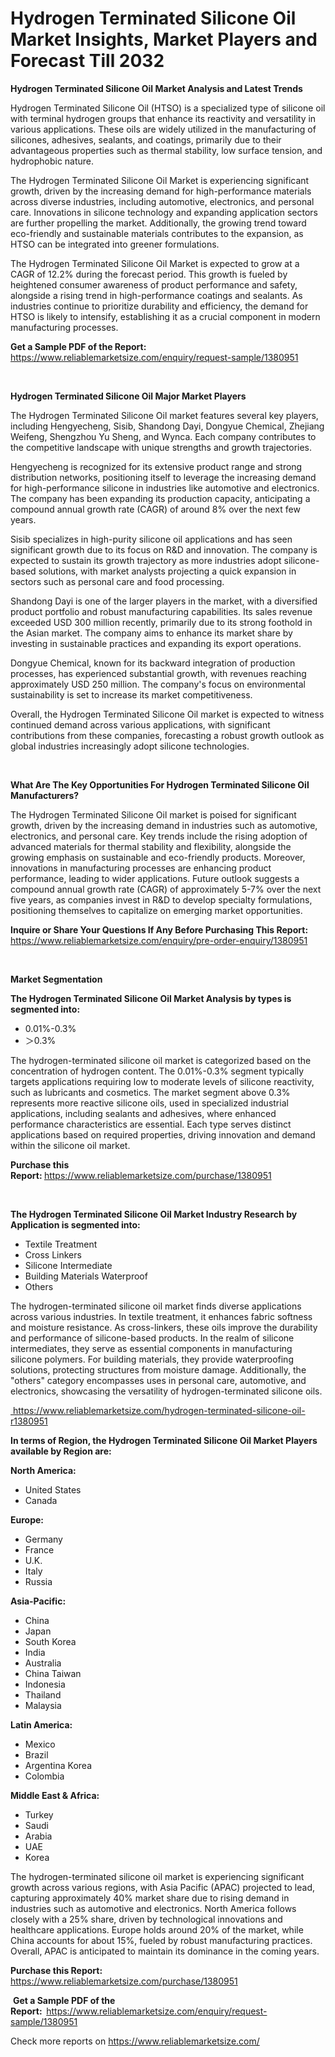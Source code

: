 <p><h1>Hydrogen Terminated Silicone Oil Market Insights, Market Players and Forecast Till 2032</h1></p><p><strong>Hydrogen Terminated Silicone Oil Market Analysis and Latest Trends</strong></p>
<p><p>Hydrogen Terminated Silicone Oil (HTSO) is a specialized type of silicone oil with terminal hydrogen groups that enhance its reactivity and versatility in various applications. These oils are widely utilized in the manufacturing of silicones, adhesives, sealants, and coatings, primarily due to their advantageous properties such as thermal stability, low surface tension, and hydrophobic nature.</p><p>The Hydrogen Terminated Silicone Oil Market is experiencing significant growth, driven by the increasing demand for high-performance materials across diverse industries, including automotive, electronics, and personal care. Innovations in silicone technology and expanding application sectors are further propelling the market. Additionally, the growing trend toward eco-friendly and sustainable materials contributes to the expansion, as HTSO can be integrated into greener formulations.</p><p>The Hydrogen Terminated Silicone Oil Market is expected to grow at a CAGR of 12.2% during the forecast period. This growth is fueled by heightened consumer awareness of product performance and safety, alongside a rising trend in high-performance coatings and sealants. As industries continue to prioritize durability and efficiency, the demand for HTSO is likely to intensify, establishing it as a crucial component in modern manufacturing processes.</p></p>
<p><strong>Get a Sample PDF of the Report:&nbsp;</strong> <a href="https://www.reliablemarketsize.com/enquiry/request-sample/1380951?utm_campaign=2212&utm_medium=2&utm_source=Github&utm_content=ia&utm_term=01022025&utm_id=hydrogen-terminated-silicone-oil">https://www.reliablemarketsize.com/enquiry/request-sample/1380951</a></p>
<p>&nbsp;</p>
<p><strong>Hydrogen Terminated Silicone Oil Major Market Players</strong></p>
<p><p>The Hydrogen Terminated Silicone Oil market features several key players, including Hengyecheng, Sisib, Shandong Dayi, Dongyue Chemical, Zhejiang Weifeng, Shengzhou Yu Sheng, and Wynca. Each company contributes to the competitive landscape with unique strengths and growth trajectories. </p><p>Hengyecheng is recognized for its extensive product range and strong distribution networks, positioning itself to leverage the increasing demand for high-performance silicone in industries like automotive and electronics. The company has been expanding its production capacity, anticipating a compound annual growth rate (CAGR) of around 8% over the next few years.</p><p>Sisib specializes in high-purity silicone oil applications and has seen significant growth due to its focus on R&D and innovation. The company is expected to sustain its growth trajectory as more industries adopt silicone-based solutions, with market analysts projecting a quick expansion in sectors such as personal care and food processing.</p><p>Shandong Dayi is one of the larger players in the market, with a diversified product portfolio and robust manufacturing capabilities. Its sales revenue exceeded USD 300 million recently, primarily due to its strong foothold in the Asian market. The company aims to enhance its market share by investing in sustainable practices and expanding its export operations.</p><p>Dongyue Chemical, known for its backward integration of production processes, has experienced substantial growth, with revenues reaching approximately USD 250 million. The company's focus on environmental sustainability is set to increase its market competitiveness.</p><p>Overall, the Hydrogen Terminated Silicone Oil market is expected to witness continued demand across various applications, with significant contributions from these companies, forecasting a robust growth outlook as global industries increasingly adopt silicone technologies.</p></p>
<p>&nbsp;</p>
<p><strong>What Are The Key Opportunities For Hydrogen Terminated Silicone Oil Manufacturers?</strong></p>
<p><p>The Hydrogen Terminated Silicone Oil market is poised for significant growth, driven by the increasing demand in industries such as automotive, electronics, and personal care. Key trends include the rising adoption of advanced materials for thermal stability and flexibility, alongside the growing emphasis on sustainable and eco-friendly products. Moreover, innovations in manufacturing processes are enhancing product performance, leading to wider applications. Future outlook suggests a compound annual growth rate (CAGR) of approximately 5-7% over the next five years, as companies invest in R&D to develop specialty formulations, positioning themselves to capitalize on emerging market opportunities.</p></p>
<p><strong>Inquire or Share Your Questions If Any Before Purchasing This Report:</strong> <a href="https://www.reliablemarketsize.com/enquiry/pre-order-enquiry/1380951?utm_campaign=2212&utm_medium=2&utm_source=Github&utm_content=ia&utm_term=01022025&utm_id=hydrogen-terminated-silicone-oil">https://www.reliablemarketsize.com/enquiry/pre-order-enquiry/1380951</a></p>
<p>&nbsp;</p>
<p><strong>Market Segmentation</strong></p>
<p><strong>The Hydrogen Terminated Silicone Oil Market Analysis by types is segmented into:</strong></p>
<p><ul><li>0.01%-0.3%</li><li>＞0.3%</li></ul></p>
<p><p>The hydrogen-terminated silicone oil market is categorized based on the concentration of hydrogen content. The 0.01%-0.3% segment typically targets applications requiring low to moderate levels of silicone reactivity, such as lubricants and cosmetics. The market segment above 0.3% represents more reactive silicone oils, used in specialized industrial applications, including sealants and adhesives, where enhanced performance characteristics are essential. Each type serves distinct applications based on required properties, driving innovation and demand within the silicone oil market.</p></p>
<p><strong>Purchase this Report:&nbsp;</strong><a href="https://www.reliablemarketsize.com/purchase/1380951?utm_campaign=2212&utm_medium=2&utm_source=Github&utm_content=ia&utm_term=01022025&utm_id=hydrogen-terminated-silicone-oil">https://www.reliablemarketsize.com/purchase/1380951</a></p>
<p>&nbsp;</p>
<p><strong>The Hydrogen Terminated Silicone Oil Market Industry Research by Application is segmented into:</strong></p>
<p><ul><li>Textile Treatment</li><li>Cross Linkers</li><li>Silicone Intermediate</li><li>Building Materials Waterproof</li><li>Others</li></ul></p>
<p><p>The hydrogen-terminated silicone oil market finds diverse applications across various industries. In textile treatment, it enhances fabric softness and moisture resistance. As cross-linkers, these oils improve the durability and performance of silicone-based products. In the realm of silicone intermediates, they serve as essential components in manufacturing silicone polymers. For building materials, they provide waterproofing solutions, protecting structures from moisture damage. Additionally, the "others" category encompasses uses in personal care, automotive, and electronics, showcasing the versatility of hydrogen-terminated silicone oils.</p></p>
<p><a href="https://www.reliablemarketsize.com/hydrogen-terminated-silicone-oil-r1380951?utm_campaign=2212&utm_medium=2&utm_source=Github&utm_content=ia&utm_term=01022025&utm_id=hydrogen-terminated-silicone-oil">&nbsp;https://www.reliablemarketsize.com/hydrogen-terminated-silicone-oil-r1380951</a></p>
<p><strong>In terms of Region, the Hydrogen Terminated Silicone Oil Market Players available by Region are:</strong></p>
<p>
    <p> <strong> North America: </strong>
        <ul>
            <li>United States</li>
            <li>Canada</li>
        </ul>
        </p> 
    <p> <strong> Europe: </strong>
        <ul>
            <li>Germany</li>
            <li>France</li>
            <li>U.K.</li>
            <li>Italy</li>
            <li>Russia</li>
        </ul>
        </p> 
    <p> <strong> Asia-Pacific: </strong>
        <ul>
            <li>China</li>
            <li>Japan</li>
            <li>South Korea</li>
            <li>India</li>
            <li>Australia</li>
            <li>China Taiwan</li>
            <li>Indonesia</li>
            <li>Thailand</li>
            <li>Malaysia</li>
        </ul>
        </p> 
    <p> <strong> Latin America: </strong>
        <ul>
            <li>Mexico</li>
            <li>Brazil</li>
            <li>Argentina Korea</li>
            <li>Colombia</li>
        </ul>
        </p> 
    <p> <strong> Middle East & Africa: </strong>
        <ul>
            <li>Turkey</li>
            <li>Saudi</li>
            <li>Arabia</li>
            <li>UAE</li>
            <li>Korea</li>
        </ul>
    </p>
    </p>
<p><p>The hydrogen-terminated silicone oil market is experiencing significant growth across various regions, with Asia Pacific (APAC) projected to lead, capturing approximately 40% market share due to rising demand in industries such as automotive and electronics. North America follows closely with a 25% share, driven by technological innovations and healthcare applications. Europe holds around 20% of the market, while China accounts for about 15%, fueled by robust manufacturing practices. Overall, APAC is anticipated to maintain its dominance in the coming years.</p></p>
<p><strong>Purchase this Report: </strong><a href="https://www.reliablemarketsize.com/purchase/1380951?utm_campaign=2212&utm_medium=2&utm_source=Github&utm_content=ia&utm_term=01022025&utm_id=hydrogen-terminated-silicone-oil">https://www.reliablemarketsize.com/purchase/1380951</a></p>
<p>&nbsp;<strong>Get a Sample PDF of the Report:&nbsp;&nbsp;</strong><a href="https://www.reliablemarketsize.com/enquiry/request-sample/1380951?utm_campaign=2212&utm_medium=2&utm_source=Github&utm_content=ia&utm_term=01022025&utm_id=hydrogen-terminated-silicone-oil">https://www.reliablemarketsize.com/enquiry/request-sample/1380951</a></p>
<p><strong></strong></p>
<p>Check more reports on <a href="https://www.reliablemarketsize.com/?utm_campaign=2212&utm_medium=2&utm_source=Github&utm_content=ia&utm_term=01022025&utm_id=hydrogen-terminated-silicone-oil">https://www.reliablemarketsize.com/</a></p>